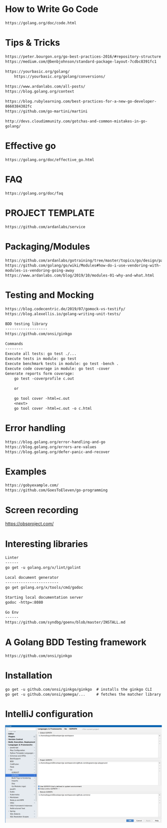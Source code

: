 How to Write Go Code 
====================
	https://golang.org/doc/code.html

Tips & Tricks
=============
	https://peter.bourgon.org/go-best-practices-2016/#repository-structure
	https://medium.com/@benbjohnson/standard-package-layout-7cdbc8391fc1
	
	https://yourbasic.org/golang/
		https://yourbasic.org/golang/conversions/

	https://www.ardanlabs.com/all-posts/
	https://blog.golang.org/context
	
	https://blog.rubylearning.com/best-practices-for-a-new-go-developer-8660384302fc
	https://github.com/go-martini/martini
	
	http://devs.cloudimmunity.com/gotchas-and-common-mistakes-in-go-golang/

Effective go
============
	https://golang.org/doc/effective_go.html

FAQ
===
	https://golang.org/doc/faq

PROJECT TEMPLATE
================
    https://github.com/ardanlabs/service
    
Packaging/Modules
=================
    https://github.com/ardanlabs/gotraining/tree/master/topics/go/design/packaging
    https://github.com/golang/go/wiki/Modules#how-do-i-use-vendoring-with-modules-is-vendoring-going-away
    https://www.ardanlabs.com/blog/2019/10/modules-01-why-and-what.html

Testing and Mocking
===================
	https://blog.codecentric.de/2019/07/gomock-vs-testify/
	https://blog.alexellis.io/golang-writing-unit-tests/

	BDD testing library
	-------------------
	https://github.com/onsi/ginkgo
	
	Commands
	--------
	Execute all tests: go test ./...
	Execute tests in module: go test
	Execute benchmark tests in module: go test -bench .
	Execute code coverage in module: go test -cover
	Generate reports form coverage:
	    go test -coverprofile c.out
	    
	    or
	     
	    go tool cover -html=c.out 
	    <next> 
	    go tool cover -html=c.out -o c.html


Error handling
==============
	https://blog.golang.org/error-handling-and-go
	https://blog.golang.org/errors-are-values
	https://blog.golang.org/defer-panic-and-recover

Examples
========
	https://gobyexample.com/
	https://github.com/GoesToEleven/go-programming

Screen recording
================
https://obsproject.com/

Interesting libraries
======================
    Linter
    ------
    go get -u golang.org/x/lint/golint
    
    Local document generator
    ------------------------
    go get golang.org/x/tools/cmd/godoc
 
    Starting local documentation server   
    godoc -http=:8080
    
    Go Env
    ------
    https://github.com/syndbg/goenv/blob/master/INSTALL.md


A Golang BDD Testing framework
==============================

    https://github.com/onsi/ginkgo

# Installation 

    go get -u github.com/onsi/ginkgo/ginkgo  # installs the ginkgo CLI
    go get -u github.com/onsi/gomega/...     # fetches the matcher library

# IntelliJ configuration

![image](IntelliJConfiguration.png)
